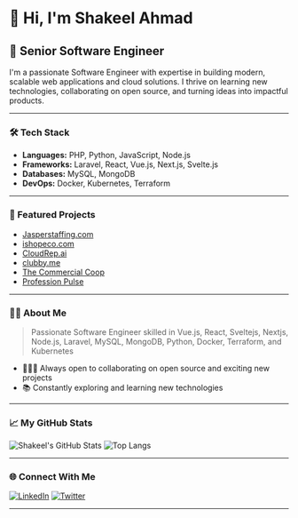 # 👋 Hi, I'm Shakeel Ahmad

## 🚀 Senior Software Engineer

I'm a passionate Software Engineer with expertise in building modern, scalable web applications and cloud solutions. I thrive on learning new technologies, collaborating on open source, and turning ideas into impactful products.

---

### 🛠️ Tech Stack

- **Languages:** PHP, Python, JavaScript, Node.js
- **Frameworks:** Laravel, React, Vue.js, Next.js, Svelte.js
- **Databases:** MySQL, MongoDB
- **DevOps:** Docker, Kubernetes, Terraform

---

### 🌟 Featured Projects

- [Jasperstaffing.com](https://jasperstaffing.com)
- [ishopeco.com](https://ishopeco.com)
- [CloudRep.ai](http://cloudrep.ai)
- [clubby.me](https://clubby.me)
- [The Commercial Coop](https://thecommercialcoop.com)
- [Profession Pulse](https://professionpulse.com)

---

### 👨‍💻 About Me

> Passionate Software Engineer skilled in Vue.js, React, Sveltejs, Nextjs, Node.js, Laravel, MySQL, MongoDB, Python, Docker, Terraform, and Kubernetes

- 🧑‍🤝‍🧑 Always open to collaborating on open source and exciting new projects
- 📚 Constantly exploring and learning new technologies

---

### 📈 My GitHub Stats

![Shakeel's GitHub Stats](https://github-readme-stats.vercel.app/api?username=shakeelbajeeda&show_icons=true&theme=radical)
![Top Langs](https://github-readme-stats.vercel.app/api/top-langs/?username=shakeelbajeeda&layout=compact&theme=radical)

---

### 🌐 Connect With Me

[![LinkedIn](https://img.shields.io/badge/LinkedIn-blue?logo=linkedin&logoColor=white)](https://www.linkedin.com/in/shakeel-ahmad-416661248)
[![Twitter](https://img.shields.io/badge/Twitter-1DA1F2?logo=twitter&logoColor=white)](https://twitter.com/ShakeelAhmad38)

---

<!--
**shakeelbajeeda/shakeelbajeeda** is a ✨special ✨ repository because its README.md (this file) appears on your GitHub profile.
-->
